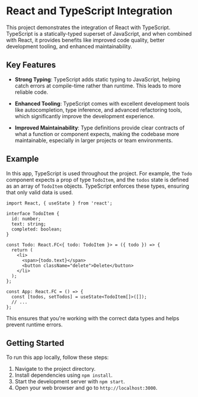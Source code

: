 # React and TypeScript Integration

This project demonstrates the integration of React with TypeScript. TypeScript is a statically-typed superset of JavaScript, and when combined with React, it provides benefits like improved code quality, better development tooling, and enhanced maintainability.

## Key Features

- **Strong Typing**: TypeScript adds static typing to JavaScript, helping catch errors at compile-time rather than runtime. This leads to more reliable code.

- **Enhanced Tooling**: TypeScript comes with excellent development tools like autocompletion, type inference, and advanced refactoring tools, which significantly improve the development experience.

- **Improved Maintainability**: Type definitions provide clear contracts of what a function or component expects, making the codebase more maintainable, especially in larger projects or team environments.

## Example

In this app, TypeScript is used throughout the project. For example, the `Todo` component expects a prop of type `TodoItem`, and the `todos` state is defined as an array of `TodoItem` objects. TypeScript enforces these types, ensuring that only valid data is used.

```tsx
import React, { useState } from 'react';

interface TodoItem {
  id: number;
  text: string;
  completed: boolean;
}

const Todo: React.FC<{ todo: TodoItem }> = ({ todo }) => {
  return (
    <li>
      <span>{todo.text}</span>
      <button className="delete">Delete</button>
    </li>
  );
};

const App: React.FC = () => {
  const [todos, setTodos] = useState<TodoItem[]>([]);
  // ...
};
```

This ensures that you're working with the correct data types and helps prevent runtime errors.

## Getting Started

To run this app locally, follow these steps:

1. Navigate to the project directory.
2. Install dependencies using `npm install`.
3. Start the development server with `npm start`.
4. Open your web browser and go to `http://localhost:3000`.